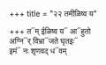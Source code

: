 +++
title = "२२ तमीळिष्व य"

+++
त᳓म् ईळिष्व य᳓ आ᳓हुतो  
अग्नि᳓र् विभ्रा᳓जते घृतइः᳓  
इमं᳓ नः शृणवद् ध᳓वम्